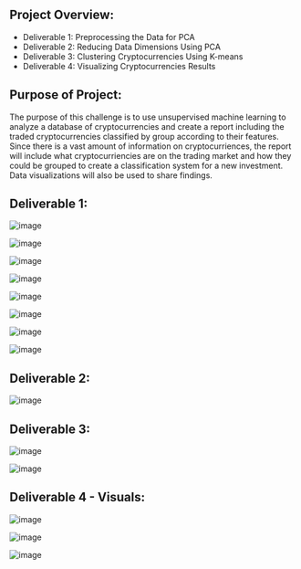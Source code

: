 ## Project Overview:
- Deliverable 1: Preprocessing the Data for PCA
- Deliverable 2: Reducing Data Dimensions Using PCA
- Deliverable 3: Clustering Cryptocurrencies Using K-means
- Deliverable 4: Visualizing Cryptocurrencies Results

## Purpose of Project:
The purpose of this challenge is to use unsupervised machine learning to analyze a database of cryptocurrencies and create a report including the traded cryptocurrencies classified by group according to their features. Since there is a vast amount of information on cryptocurriences, the report will include what cryptocurriencies are on the trading market and how they could be grouped to create a classification system for a new investment.  
Data visualizations will also be used to share findings.

## Deliverable 1:

![image](https://user-images.githubusercontent.com/85530690/141604194-9b294e87-2413-48f4-94b5-72b617b2b648.png)

![image](https://user-images.githubusercontent.com/85530690/141604207-dc60ea39-d658-408d-b25c-895a33ea61b2.png)

![image](https://user-images.githubusercontent.com/85530690/141604225-f9ede1e6-9b53-4349-935c-12f1a92c359d.png)

![image](https://user-images.githubusercontent.com/85530690/141604235-e329aee2-3199-4a96-8818-4199928ab025.png)

![image](https://user-images.githubusercontent.com/85530690/141604240-15c88fba-b375-4acd-9abd-c0b8ef61782b.png)

![image](https://user-images.githubusercontent.com/85530690/141604245-eda6e36f-a842-417e-ae6a-8a2c925cfeec.png)

![image](https://user-images.githubusercontent.com/85530690/141604256-8bd392ef-9826-4bd2-b8b2-784bd2713ddb.png)

![image](https://user-images.githubusercontent.com/85530690/141604273-090f10e7-fdd9-4cf5-bd6d-a2dec5cf96df.png)

## Deliverable 2:

![image](https://user-images.githubusercontent.com/85530690/141604292-be7cec75-3468-4dd9-8a5d-a6b67ff8c75a.png)

## Deliverable 3:

![image](https://user-images.githubusercontent.com/85530690/141604313-fc26f262-da74-4a60-96d2-2f53651e19d1.png)

![image](https://user-images.githubusercontent.com/85530690/141604323-9d6c6461-2bc4-486d-b11d-c9dbf387e7f2.png)

## Deliverable 4 - Visuals:

![image](https://user-images.githubusercontent.com/85530690/141604365-d12f11b5-abfe-4a0f-a8f1-5674cec4716a.png)

![image](https://user-images.githubusercontent.com/85530690/141604379-57dc45e9-2669-4d3f-9bdc-40af2a2f25af.png)

![image](https://user-images.githubusercontent.com/85530690/141604400-949ca082-1f05-4614-a59b-e051be907293.png)

